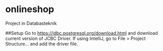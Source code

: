 # onlineshop
Project in Databasteknik

##Setup
Go to https://jdbc.postgresql.org/download.html and download current version of JCBC Driver. If using IntelliJ, go to File > Project Structure... and add the driver file. 
